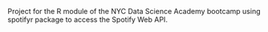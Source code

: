 Project for the R module of the NYC Data Science Academy bootcamp using spotifyr package to access the Spotify Web API.